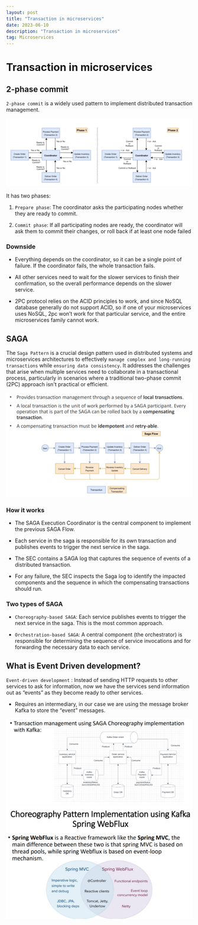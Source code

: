 ```yaml
---
layout: post
title: "Transaction in microservices"
date: 2023-06-10
description: "Transaction in microservices"
tag: Microservices
---
```


# Transaction in microservices

## 2-phase commit

`2-phase commit` is a widely used pattern to implement distributed transaction management.

<img src = "/images/Full-Stack/Microservices/2-phase-commit.png">

It has two phases:

1. `Prepare phase`: The coordinator asks the participating nodes whether they are ready to commit.

2. `Commit phase`: If all participating nodes are ready, the coordinator will ask them to commit their changes, or roll back if at least one node failed

### Downside

- Everything depends on the coordinator, so it can be a single point of failure. If the coordinator fails, the whole transaction fails.

- All other services need to wait for the slower services to finish their confirmation, so the overall performance depends on the slower service.

- 2PC protocol relies on the ACID principles to work, and since NoSQL database generally do not support ACID, so if one of your microservices uses NoSQL, 2pc won’t work for that particular service, and the entire microservices family cannot work.

## SAGA

The `Saga Pattern` is a crucial design pattern used in distributed systems and microservices architectures to effectively `manage complex and long-running transactions` while `ensuring data consistency`. It addresses the challenges that arise when multiple services need to collaborate in a transactional process, particularly in scenarios where a traditional two-phase commit (2PC) approach isn't practical or efficient.

<img src = "/images/Full-Stack/Microservices/Saga-design-pattern.png">

### How it works

- The SAGA Execution Coordinator is the central component to implement the previous SAGA Flow.

- Each service in the saga is responsible for its own transaction and publishes events to trigger the next service in the saga.

- The SEC contains a SAGA log that captures the sequence of events of a distributed transaction.

- For any failure, the SEC inspects the Saga
  log to identify the impacted components and the sequence in which the compensating transactions should run.

### Two types of SAGA

- `Choreography-based SAGA`: Each service publishes events to trigger the next service in the saga. This is the most common approach.

- `Orchestration-based SAGA`: A central component (the orchestrator) is responsible for determining the sequence of service invocations and for forwarding the necessary data to each service.

## What is Event Driven development?

`Event-driven development` : Instead of sending HTTP requests to other services to ask for
information, now we have the services send information out as
“events” as they become ready to other services.

- Requires an intermediary, in our case we are using the message broker Kafka to store the “event” messages.

<img src = "/images/Full-Stack/Microservices/SAGA-Choreography-kafka.png">

<img src = "/images/Full-Stack/Microservices/Spring-WebFlux.png">
